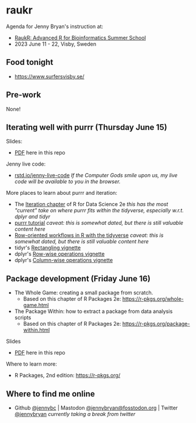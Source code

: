 # raukr

Agenda for Jenny Bryan's instruction at:

  * [RaukR: Advanced R for Bioinformatics Summer School](https://nbisweden.github.io/workshop-RaukR-2306/)
  * 2023 June 11 - 22, Visby, Sweden

## Food tonight

- https://www.surfersvisby.se/

## Pre-work

None!

## Iterating well with purrr (Thursday June 15)

Slides:

  * [PDF](purrr-2023.pdf) here in this repo

Jenny live code:

  * [rstd.io/jenny-live-code](https://rstd.io/jenny-live-code) *If the Computer
    Gods smile upon us, my live code will be available to you in the browser.*

More places to learn about purrr and iteration:

  * The [Iteration chapter](https://r4ds.hadley.nz/iteration.html) of R for Data
    Science 2e *this has the most "current" take on where purrr fits within the
    tidyverse, especially w.r.t. dplyr and tidyr*
  * [purrr tutorial](https://jennybc.github.io/purrr-tutorial/) *caveat: this is
    somewhat dated, but there is still valuable content here*
  * [Row-oriented workflows in R with the tidyverse](https://github.com/jennybc/row-oriented-workflows#readme)  *caveat:
    this is somewhat dated, but there is still valuable content here*
  * tidyr's [Rectangling vignette](https://tidyr.tidyverse.org/articles/rectangle.html)
  * dplyr's [Row-wise operations vignette](https://dplyr.tidyverse.org/articles/rowwise.html)
  * dplyr's [Column-wise operations vignette](https://dplyr.tidyverse.org/articles/colwise.html)

## Package development (Friday June 16)

* The Whole Game: creating a small package from scratch.
  - Based on this chapter of R Packages 2e: <https://r-pkgs.org/whole-game.html>   
* The Package Within: how to extract a package from data analysis scripts
  - Based on this chapter of R Packages 2e: <https://r-pkgs.org/package-within.html>
  
Slides

  * [PDF](pkg-dev-2023.pdf) here in this repo
  
Where to learn more:

* R Packages, 2nd edition: <https://r-pkgs.org/>

## Where to find me online

  * Github [\@jennybc](https://github.com/jennybc) \| Mastodon [\@jennybryan\@fosstodon.org](https://fosstodon.org/@jennybryan) \| Twitter [\@jennybryan](https://twitter.com/jennybryan) *currently taking a break from twitter*

